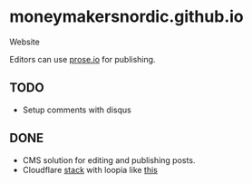 # moneymakersnordic.github.io
Website

Editors can use [prose.io](http://prose.io/#about) for publishing.

## TODO

- Setup comments with disqus


## DONE
- CMS solution for editing and publishing posts. 
- Cloudflare [stack](https://scotch.io/tutorials/jekyll-github-pages-and-cloudflare-for-pagespeed-win) with loopia like [this](https://github.com/attilac/github-custom-domain-loopia)

